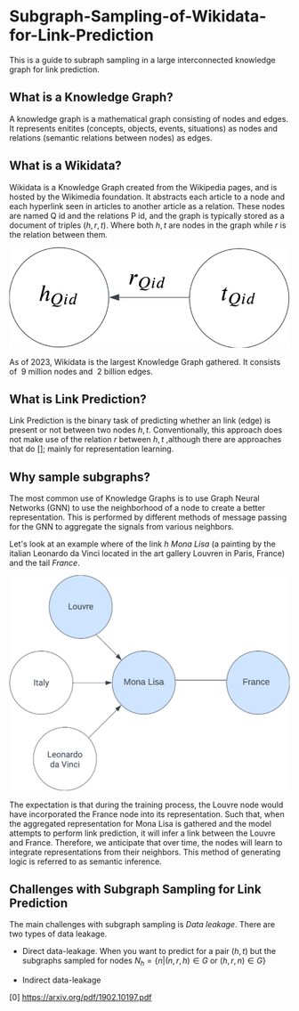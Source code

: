 # Subgraph-Sampling-of-Wikidata-for-Link-Prediction

This is a guide to subraph sampling in a large interconnected knowledge graph for link prediction. 

## What is a Knowledge Graph? 

A knowledge graph is a mathematical graph consisting of nodes and edges. It represents enitites (concepts, objects, events, situations) as nodes and relations (semantic relations between nodes) as edges. 

## What is a Wikidata? 

Wikidata is a Knowledge Graph created from the Wikipedia pages, and is hosted by the Wikimedia foundation. It abstracts each article to a node and each hyperlink seen in articles to another article as a relation. These nodes are named Q id and the relations P id, and the graph is typically stored as a document of triples $(h,r,t)$. Where both $h,t$ are nodes in the graph while $r$ is the relation between them. 

![alt text](hrt.png)

As of 2023, Wikidata is the largest Knowledge Graph gathered. It consists of $~9$ million nodes and $~2$ billion edges. 

## What is Link Prediction? 

Link Prediction is the binary task of predicting whether an link (edge) is present or not between two nodes $h,t$. Conventionally, this approach does not make use of the 
relation $r$ between $h,t$ ,although there are approaches that do []; mainly for representation learning. 

## Why sample subgraphs? 

The most common use of Knowledge Graphs is to use Graph Neural Networks (GNN) to use the neighborhood of a node to create a better representation. This is performed by different methods of message passing for the GNN to aggregate the signals from various neighbors. 

Let's look at an example where of the link $h$ *Mona Lisa* (a painting by the italian Leonardo da Vinci located in the art gallery Louvren in Paris, France) and the tail *France*.  

![alt text](example.png)


The expectation is that during the training process, the Louvre node would have incorporated the France node into its representation. Such that, when the aggregated representation for Mona Lisa is gathered and the model attempts to perform link prediction, it will infer a link between the Louvre and France. Therefore, we anticipate that over time, the nodes will learn to integrate representations from their neighbors. This method of generating logic is referred to as semantic inference.


## Challenges with Subgraph Sampling for Link Prediction

The main challenges with subgraph sampling is *Data leakage*. There are two types of data leakage. 

- Direct data-leakage. When you want to predict for a pair $(h,t)$ but the subgraphs sampled for nodes $N_h = \{n | (n, r, h) \in G \text{ or } (h, r, n) \in G\}$



- Indirect data-leakage

[0] https://arxiv.org/pdf/1902.10197.pdf


